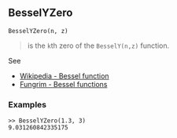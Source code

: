 ## BesselYZero

```
BesselYZero(n, z) 
```

> is the `k`th zero of the `BesselY(n,z)` function. 

See
* [Wikipedia - Bessel function](https://en.wikipedia.org/wiki/Bessel_function)
* [Fungrim - Bessel functions](http://fungrim.org/topic/Bessel_functions/)

### Examples

```
>> BesselYZero(1.3, 3) 
9.031260842335175
```